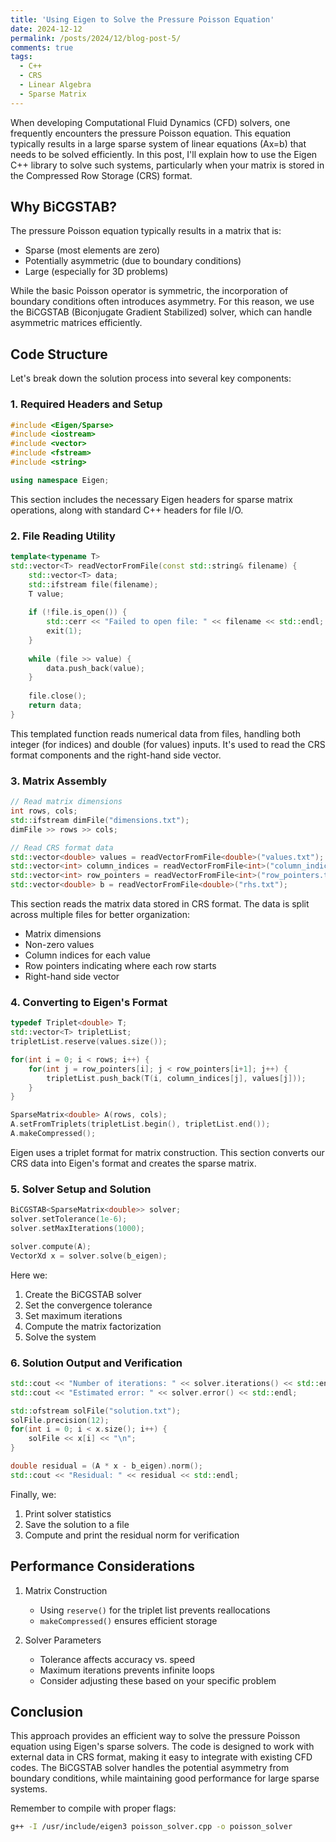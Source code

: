 ```yaml
--- 
title: 'Using Eigen to Solve the Pressure Poisson Equation'
date: 2024-12-12
permalink: /posts/2024/12/blog-post-5/
comments: true
tags:
  - C++
  - CRS
  - Linear Algebra
  - Sparse Matrix
---
```


When developing Computational Fluid Dynamics (CFD) solvers, one frequently encounters the pressure Poisson equation. This equation typically results in a large sparse system of linear equations (Ax=b) that needs to be solved efficiently. In this post, I'll explain how to use the Eigen C++ library to solve such systems, particularly when your matrix is stored in the Compressed Row Storage (CRS) format.

## Why BiCGSTAB?

The pressure Poisson equation typically results in a matrix that is:
- Sparse (most elements are zero)
- Potentially asymmetric (due to boundary conditions)
- Large (especially for 3D problems)

While the basic Poisson operator is symmetric, the incorporation of boundary conditions often introduces asymmetry. For this reason, we use the BiCGSTAB (Biconjugate Gradient Stabilized) solver, which can handle asymmetric matrices efficiently.

## Code Structure

Let's break down the solution process into several key components:

### 1. Required Headers and Setup
```cpp
#include <Eigen/Sparse>
#include <iostream>
#include <vector>
#include <fstream>
#include <string>

using namespace Eigen;
```
This section includes the necessary Eigen headers for sparse matrix operations, along with standard C++ headers for file I/O.

### 2. File Reading Utility
```cpp
template<typename T>
std::vector<T> readVectorFromFile(const std::string& filename) {
    std::vector<T> data;
    std::ifstream file(filename);
    T value;
    
    if (!file.is_open()) {
        std::cerr << "Failed to open file: " << filename << std::endl;
        exit(1);
    }
    
    while (file >> value) {
        data.push_back(value);
    }
    
    file.close();
    return data;
}
```
This templated function reads numerical data from files, handling both integer (for indices) and double (for values) inputs. It's used to read the CRS format components and the right-hand side vector.

### 3. Matrix Assembly
```cpp
// Read matrix dimensions
int rows, cols;
std::ifstream dimFile("dimensions.txt");
dimFile >> rows >> cols;

// Read CRS format data
std::vector<double> values = readVectorFromFile<double>("values.txt");
std::vector<int> column_indices = readVectorFromFile<int>("column_indices.txt");
std::vector<int> row_pointers = readVectorFromFile<int>("row_pointers.txt");
std::vector<double> b = readVectorFromFile<double>("rhs.txt");
```
This section reads the matrix data stored in CRS format. The data is split across multiple files for better organization:
- Matrix dimensions
- Non-zero values
- Column indices for each value
- Row pointers indicating where each row starts
- Right-hand side vector

### 4. Converting to Eigen's Format
```cpp
typedef Triplet<double> T;
std::vector<T> tripletList;
tripletList.reserve(values.size());

for(int i = 0; i < rows; i++) {
    for(int j = row_pointers[i]; j < row_pointers[i+1]; j++) {
        tripletList.push_back(T(i, column_indices[j], values[j]));
    }
}

SparseMatrix<double> A(rows, cols);
A.setFromTriplets(tripletList.begin(), tripletList.end());
A.makeCompressed();
```
Eigen uses a triplet format for matrix construction. This section converts our CRS data into Eigen's format and creates the sparse matrix.

### 5. Solver Setup and Solution
```cpp
BiCGSTAB<SparseMatrix<double>> solver;
solver.setTolerance(1e-6);
solver.setMaxIterations(1000);

solver.compute(A);
VectorXd x = solver.solve(b_eigen);
```
Here we:
1. Create the BiCGSTAB solver
2. Set the convergence tolerance
3. Set maximum iterations
4. Compute the matrix factorization
5. Solve the system

### 6. Solution Output and Verification
```cpp
std::cout << "Number of iterations: " << solver.iterations() << std::endl;
std::cout << "Estimated error: " << solver.error() << std::endl;

std::ofstream solFile("solution.txt");
solFile.precision(12);
for(int i = 0; i < x.size(); i++) {
    solFile << x[i] << "\n";
}

double residual = (A * x - b_eigen).norm();
std::cout << "Residual: " << residual << std::endl;
```
Finally, we:
1. Print solver statistics
2. Save the solution to a file
3. Compute and print the residual norm for verification

## Performance Considerations

1. Matrix Construction
   - Using `reserve()` for the triplet list prevents reallocations
   - `makeCompressed()` ensures efficient storage

2. Solver Parameters
   - Tolerance affects accuracy vs. speed
   - Maximum iterations prevents infinite loops
   - Consider adjusting these based on your specific problem

## Conclusion

This approach provides an efficient way to solve the pressure Poisson equation using Eigen's sparse solvers. The code is designed to work with external data in CRS format, making it easy to integrate with existing CFD codes. The BiCGSTAB solver handles the potential asymmetry from boundary conditions, while maintaining good performance for large sparse systems.

Remember to compile with proper flags:
```bash
g++ -I /usr/include/eigen3 poisson_solver.cpp -o poisson_solver
```
